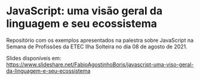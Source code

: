 # JavaScript: uma visão geral da linguagem e seu ecossistema

Repositório com os exemplos apresentados na palestra sobre JavaScript na Semana de Profissões da ETEC Ilha Solteira no dia 08 de agosto de 2021.

Slides disponíveis em: https://www.slideshare.net/FabioAgostinhoBoris/javascript-uma-viso-geral-da-linguagem-e-seu-ecossistema

